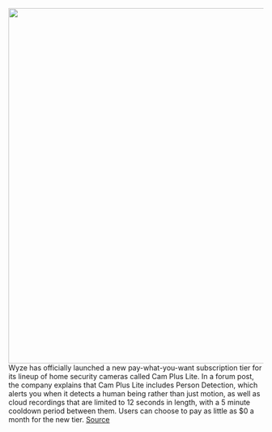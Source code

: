<img src='https://cdn.vox-cdn.com/thumbor/R4X8AJ9POo1ocO-bvA6_heKRWBs=/0x0:1599x1066/1200x800/filters:focal(1023x417:1277x671)/cdn.vox-cdn.com/uploads/chorus_image/image/70377905/Wyze_Labs_Inc_WyzeCam.0.jpg' width='700px' /><br/>
Wyze has officially launched a new pay-what-you-want subscription tier for its lineup of home security cameras called Cam Plus Lite. In a forum post, the company explains that Cam Plus Lite includes Person Detection, which alerts you when it detects a human being rather than just motion, as well as cloud recordings that are limited to 12 seconds in length, with a 5 minute cooldown period between them. Users can choose to pay as little as $0 a month for the new tier.
<a href='https://www.theverge.com/2022/1/12/22879759/wyze-cam-plus-lite-pay-what-you-want-subscription-person-detection-cloud-recordings-12-seconds'> Source <a/>